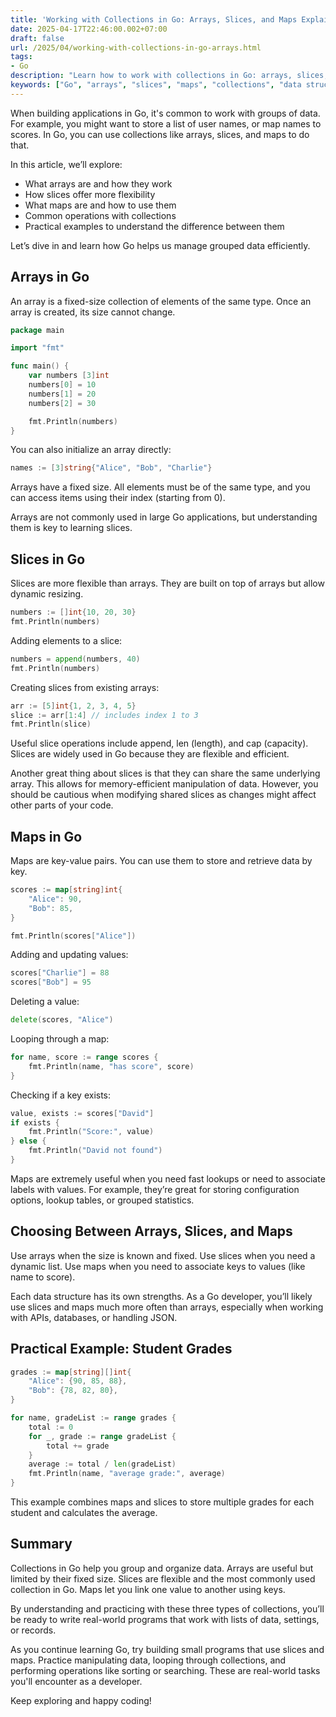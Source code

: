```yaml
---
title: 'Working with Collections in Go: Arrays, Slices, and Maps Explained'
date: 2025-04-17T22:46:00.002+07:00
draft: false
url: /2025/04/working-with-collections-in-go-arrays.html
tags: 
- Go
description: "Learn how to work with collections in Go: arrays, slices, and maps."
keywords: ["Go", "arrays", "slices", "maps", "collections", "data structures"]
---
```


When building applications in Go, it's common to work with groups of data. For example, you might want to store a list of user names, or map names to scores. In Go, you can use collections like arrays, slices, and maps to do that.

In this article, we’ll explore:

*   What arrays are and how they work
*   How slices offer more flexibility
*   What maps are and how to use them
*   Common operations with collections
*   Practical examples to understand the difference between them

Let’s dive in and learn how Go helps us manage grouped data efficiently.

Arrays in Go
------------

An array is a fixed-size collection of elements of the same type. Once an array is created, its size cannot change.

```go
package main

import "fmt"

func main() {
    var numbers [3]int
    numbers[0] = 10
    numbers[1] = 20
    numbers[2] = 30

    fmt.Println(numbers)
} 
```

You can also initialize an array directly:

```go
names := [3]string{"Alice", "Bob", "Charlie"}
```

Arrays have a fixed size. All elements must be of the same type, and you can access items using their index (starting from 0).

Arrays are not commonly used in large Go applications, but understanding them is key to learning slices.

Slices in Go
------------

Slices are more flexible than arrays. They are built on top of arrays but allow dynamic resizing.

```go
numbers := []int{10, 20, 30}
fmt.Println(numbers) 
```

Adding elements to a slice:

```go
numbers = append(numbers, 40)
fmt.Println(numbers) 
```

Creating slices from existing arrays:

```go
arr := [5]int{1, 2, 3, 4, 5}
slice := arr[1:4] // includes index 1 to 3
fmt.Println(slice) 
```

Useful slice operations include append, len (length), and cap (capacity). Slices are widely used in Go because they are flexible and efficient.

Another great thing about slices is that they can share the same underlying array. This allows for memory-efficient manipulation of data. However, you should be cautious when modifying shared slices as changes might affect other parts of your code.

Maps in Go
----------

Maps are key-value pairs. You can use them to store and retrieve data by key.

```go
scores := map[string]int{
    "Alice": 90,
    "Bob": 85,
}

fmt.Println(scores["Alice"]) 
```

Adding and updating values:

```go
scores["Charlie"] = 88
scores["Bob"] = 95 
```

Deleting a value:

```go
delete(scores, "Alice")
```

Looping through a map:

```go
for name, score := range scores {
    fmt.Println(name, "has score", score)
} 
```

Checking if a key exists:

```go
value, exists := scores["David"]
if exists {
    fmt.Println("Score:", value)
} else {
    fmt.Println("David not found")
} 
```

Maps are extremely useful when you need fast lookups or need to associate labels with values. For example, they’re great for storing configuration options, lookup tables, or grouped statistics.

Choosing Between Arrays, Slices, and Maps
-----------------------------------------

Use arrays when the size is known and fixed. Use slices when you need a dynamic list. Use maps when you need to associate keys to values (like name to score).

Each data structure has its own strengths. As a Go developer, you’ll likely use slices and maps much more often than arrays, especially when working with APIs, databases, or handling JSON.

Practical Example: Student Grades
---------------------------------

```go
grades := map[string][]int{
    "Alice": {90, 85, 88},
    "Bob": {78, 82, 80},
}

for name, gradeList := range grades {
    total := 0
    for _, grade := range gradeList {
        total += grade
    }
    average := total / len(gradeList)
    fmt.Println(name, "average grade:", average)
} 
```

This example combines maps and slices to store multiple grades for each student and calculates the average.

Summary
-------

Collections in Go help you group and organize data. Arrays are useful but limited by their fixed size. Slices are flexible and the most commonly used collection in Go. Maps let you link one value to another using keys.

By understanding and practicing with these three types of collections, you’ll be ready to write real-world programs that work with lists of data, settings, or records.

As you continue learning Go, try building small programs that use slices and maps. Practice manipulating data, looping through collections, and performing operations like sorting or searching. These are real-world tasks you'll encounter as a developer.

Keep exploring and happy coding!